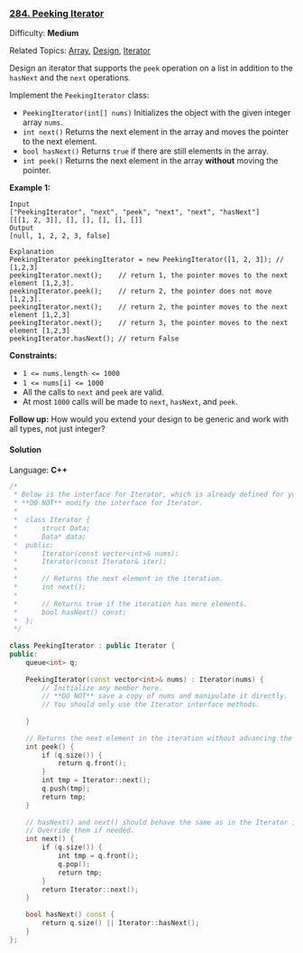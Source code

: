 ### [284\. Peeking Iterator](https://leetcode.com/problems/peeking-iterator/)

Difficulty: **Medium**

Related Topics: [Array](https://leetcode.com/tag/array/), [Design](https://leetcode.com/tag/design/), [Iterator](https://leetcode.com/tag/iterator/)


Design an iterator that supports the `peek` operation on a list in addition to the `hasNext` and the `next` operations.

Implement the `PeekingIterator` class:

*   `PeekingIterator(int[] nums)` Initializes the object with the given integer array `nums`.
*   `int next()` Returns the next element in the array and moves the pointer to the next element.
*   `bool hasNext()` Returns `true` if there are still elements in the array.
*   `int peek()` Returns the next element in the array **without** moving the pointer.

**Example 1:**

```
Input
["PeekingIterator", "next", "peek", "next", "next", "hasNext"]
[[[1, 2, 3]], [], [], [], [], []]
Output
[null, 1, 2, 2, 3, false]

Explanation
PeekingIterator peekingIterator = new PeekingIterator([1, 2, 3]); // [1,2,3]
peekingIterator.next();    // return 1, the pointer moves to the next element [1,2,3].
peekingIterator.peek();    // return 2, the pointer does not move [1,2,3].
peekingIterator.next();    // return 2, the pointer moves to the next element [1,2,3]
peekingIterator.next();    // return 3, the pointer moves to the next element [1,2,3]
peekingIterator.hasNext(); // return False
```

**Constraints:**

*   `1 <= nums.length <= 1000`
*   `1 <= nums[i] <= 1000`
*   All the calls to `next` and `peek` are valid.
*   At most `1000` calls will be made to `next`, `hasNext`, and `peek`.

**Follow up:** How would you extend your design to be generic and work with all types, not just integer?

#### Solution

Language: **C++**

```c++
/*
 * Below is the interface for Iterator, which is already defined for you.
 * **DO NOT** modify the interface for Iterator.
 *
 *  class Iterator {
 *      struct Data;
 *      Data* data;
 *  public:
 *      Iterator(const vector<int>& nums);
 *      Iterator(const Iterator& iter);
 *
 *      // Returns the next element in the iteration.
 *      int next();
 *
 *      // Returns true if the iteration has more elements.
 *      bool hasNext() const;
 *  };
 */
​
class PeekingIterator : public Iterator {
public:
    queue<int> q;
    
    PeekingIterator(const vector<int>& nums) : Iterator(nums) {
        // Initialize any member here.
        // **DO NOT** save a copy of nums and manipulate it directly.
        // You should only use the Iterator interface methods.
        
    }
    
    // Returns the next element in the iteration without advancing the iterator.
    int peek() {
        if (q.size()) {
            return q.front();
        }
        int tmp = Iterator::next();
        q.push(tmp);
        return tmp;
    }
    
    // hasNext() and next() should behave the same as in the Iterator interface.
    // Override them if needed.
    int next() {
        if (q.size()) {
            int tmp = q.front();
            q.pop();
            return tmp;
        }
        return Iterator::next();
    }
    
    bool hasNext() const {
        return q.size() || Iterator::hasNext();
    }
};
```